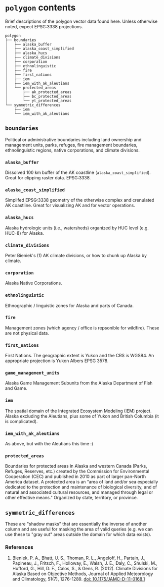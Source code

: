 # `polygon` contents

Brief descriptions of the polygon vector data found here. Unless otherwise noted, expect EPSG:3338 projections.

```
polygon
├── boundaries
│   ├── alaska_buffer
│   ├── alaska_coast_simplified
│   ├── alaska_hucs
│   ├── climate_divisions
│   ├── corporation
│   ├── ethnolinguistic
│   ├── fire
│   ├── first_nations
│   ├── iem
│   ├── iem_with_ak_aleutians
│   └── protected_areas
│       ├── ak_protected_areas
│       ├── bc_protected_areas
│       └── yt_protected_areas
└── symmetric_differences
    ├── iem
    └── iem_with_ak_aleutians
```

## `boundaries`
Political or administrative boundaries including land ownership and management units, parks, refuges, fire management boundaries, ethnolinguistic regions, native corporations, and climate divisions.

### `alaska_buffer`
Dissolved 100 km buffer of the AK coastline (`alaska_coast_simplified`). Great for clipping raster data. EPSG:3338.


### `alaska_coast_simplified`
Simplifed EPSG:3338 geometry of the otherwise complex and crenulated AK coastline. Great for visualizing AK and for vector operations.

### `alaska_hucs`
Alaska hydrologic units (i.e., watersheds) organized by HUC level (e.g. HUC-8) for Alaska.

### `climate_divisions`
Peter Bieniek's (1) AK climate divisions, or how to chunk up Alaska by climate.

### `corporation`
Alaska Native Corporations.

### `ethnolinguistic`
Ethnographic / linguistic zones for Alaska and parts of Canada.

### `fire`
Management zones (which agency / office is repsonible for wildfire). These are not physical data.

### `first_nations`
First Nations. The geographic extent is Yukon and the CRS is WGS84. An appropriate projection is Yukon Albers EPSG 3578.

### `game_management_units`
Alaska Game Management Subunits from the Alaska Department of Fish and Game.

### `iem`
The spatial domain of the Integrated Ecosystem Modeling (IEM) project. Alaska excluding the Aleutians, plus some of Yukon and British Columbia (it is complicated).

### `iem_with_ak_aleutians`
As above, but with the Aleutians this time :)

### `protected_areas`
Boundaries for protected areas in Alaska and western Canada (Parks, Refuges, Reserves, etc.) created by the Commission for Environmental Cooperation (CEC) and published in 2010 as part of larger pan-North America dataset. A protected area is an “area of land and/or sea especially dedicated to the protection and maintenance of biological diversity, and of natural and associated cultural resources, and managed through legal or other effective means." Organized by state, territory, or province.

## `symmetric_differences`
These are "shadow masks" that are essentially the inverse of another column and are useful for masking the area of valid queries (e.g. we can use these to "gray out" areas outside the domain for which data exists).
### References

1.  Bieniek, P. A., Bhatt, U. S., Thoman, R. L., Angeloff, H., Partain, J., Papineau, J., Fritsch, F., Holloway, E., Walsh, J. E., Daly, C., Shulski, M., Hufford, G., Hill, D. F., Calos, S., & Gens, R. (2012). Climate Divisions for Alaska Based on Objective Methods, Journal of Applied Meteorology and Climatology, 51(7), 1276-1289. [doi: 10.1175/JAMC-D-11-0168.1](https://www.doi.org/10.1175/JAMC-D-11-0168.1)
